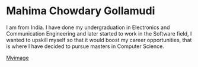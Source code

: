 # Mahima Chowdary Gollamudi

I am from India. I have done my undergraduation in Electronics and Communication Engineering and later started to work in the Software field, I wanted to upskill myself so that it would boost my career opportunities, that is where I have decided to pursue masters in Computer Science.

[Myimage](./IMG-1207.jpg)